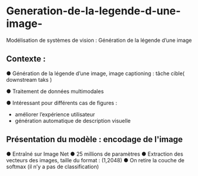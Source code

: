# Generation-de-la-legende-d-une-image-

Modélisation de systèmes de vision : Génération de la légende d’une image

## Contexte : 
● Génération de la légende d’une image, image captioning : tâche cible(
downstream taks )

● Traitement de données multimodales

● Intéressant pour différents cas de figures :
 - améliorer l’expérience utilisateur
 - génération automatique de description visuelle


## Présentation du modèle : encodage de l'image 
● Entraîné sur Image Net 
● 25 millions de paramètres 
● Extraction des vecteurs des images, taille du format : (1,2048)
● On retire la couche de softmax (il n’y a pas de classification)

